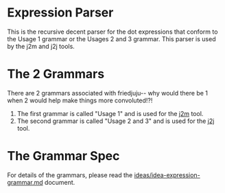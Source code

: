 # Expression Parser

This is the recursive decent parser for the dot expressions that conform to the Usage 1 grammar or the Usages 2 and 3 grammar. This parser is used by the j2m and j2j tools.

# The 2 Grammars

There are 2 grammars associated with friedjuju-- why would there be 1 when 2 would help make things more convoluted!?!

1. The first grammar is called "Usage 1" and is used for the [j2m](../json-to-markup/ "j2m: Transform JSON to markup") tool.
2. The second grammar is called "Usage 2 and 3" and is used for the [j2j](../json-to-json/ "j2j: Transform JSON to differently structured JSON or query JSON") tool.

# The Grammar Spec

For details of the grammars, please read the [ideas/idea-expression-grammar.md](../../ideas/idea-expression-grammar.md "A Full(ish) Description of the Expression Grammar") document.
